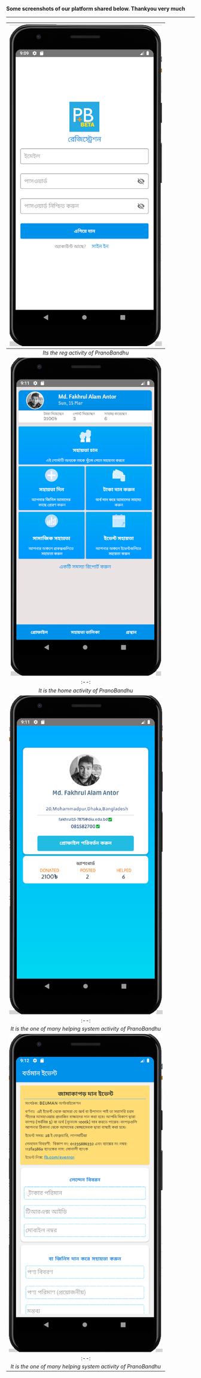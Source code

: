 **Some screenshots of our platform shared below. Thankyou very much**
** **
| ![Its the reg activity of PranoBandhu](https://github.com/FakhrulASA/BEUMAN-PRANOBANDHU/blob/master/signin.png) | 
|:--:| 
| *Its the reg activity of PranoBandhu* |
| ![It is the home activity of PranoBandhu](https://github.com/FakhrulASA/BEUMAN-PRANOBANDHU/blob/master/home.png) | 
|:--:| 
| *It is the home activity of PranoBandhu* |
| ![It is the profile activity of PranoBandhu](https://github.com/FakhrulASA/BEUMAN-PRANOBANDHU/blob/master/menu.png) | 
|:--:| 
| *It is the one of many helping system activity of PranoBandhu* |
| ![It is the profile activity of PranoBandhu](https://github.com/FakhrulASA/BEUMAN-PRANOBANDHU/blob/master/help.png) | 
|:--:| 
| *It is the one of many helping system activity of PranoBandhu* |
